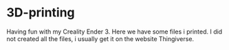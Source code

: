 # 3D-printing
Having fun with my Creality Ender 3. Here we have some files i printed.
I did not created all the files, i usually get it on the website Thingiverse.
